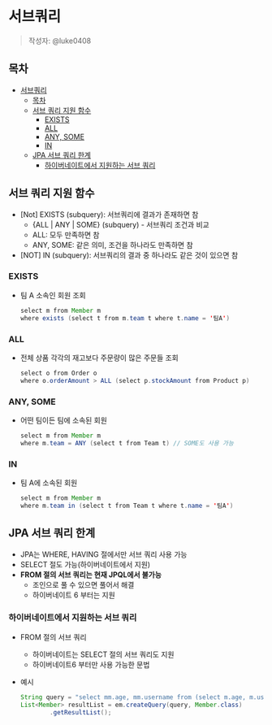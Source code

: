 # 서브쿼리
>
> 작성자: @luke0408

## 목차

- [서브쿼리](#서브쿼리)
  - [목차](#목차)
  - [서브 쿼리 지원 함수](#서브-쿼리-지원-함수)
    - [EXISTS](#exists)
    - [ALL](#all)
    - [ANY, SOME](#any-some)
    - [IN](#in)
  - [JPA 서브 쿼리 한계](#jpa-서브-쿼리-한계)
    - [하이버네이트에서 지원하는 서브 쿼리](#하이버네이트에서-지원하는-서브-쿼리)

## 서브 쿼리 지원 함수

- [Not] EXISTS (subquery): 서브쿼리에 결과가 존재하면 참
  - {ALL | ANY | SOME} (subquery) - 서브쿼리 조건과 비교
  - ALL: 모두 만족하면 참
  - ANY, SOME: 같은 의미, 조건을 하나라도 만족하면 참
- [NOT] IN (subquery): 서브쿼리의 결과 중 하나라도 같은 것이 있으면 참

### EXISTS

- 팀 A 소속인 회원 조회

  ```java
  select m from Member m
  where exists (select t from m.team t where t.name = '팀A')
  ```

### ALL

- 전체 상품 각각의 재고보다 주문량이 많은 주문들 조회

  ```java
  select o from Order o
  where o.orderAmount > ALL (select p.stockAmount from Product p)
  ```

### ANY, SOME

- 어떤 팀이든 팀에 소속된 회원

  ```java
  select m from Member m
  where m.team = ANY (select t from Team t) // SOME도 사용 가능
  ```

### IN

- 팀 A에 소속된 회원

  ```java
  select m from Member m
  where m.team in (select t from Team t where t.name = '팀A')
  ```

## JPA 서브 쿼리 한계

- JPA는 WHERE, HAVING 절에서만 서브 쿼리 사용 가능
- SELECT 절도 가능(하이버네이트에서 지원)
- **FROM 절의 서브 쿼리는 현재 JPQL에서 불가능**
  - 조인으로 풀 수 있으면 풀어서 해결
  - 하이버네이트 6 부터는 지원

### 하이버네이트에서 지원하는 서브 쿼리

- FROM 절의 서브 쿼리
  - 하이버네이트는 SELECT 절의 서브 쿼리도 지원
  - 하이버네이트6 부터만 사용 가능한 문법

- 예시

  ```java
  String query = "select mm.age, mm.username from (select m.age, m.username from Member m) as mm";
  List<Member> resultList = em.createQuery(query, Member.class)
          .getResultList();
  ```
